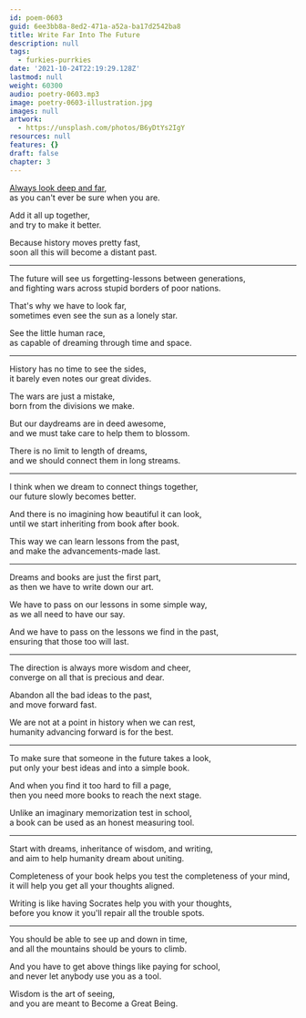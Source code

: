 ```yaml
---
id: poem-0603
guid: 6ee3bb8a-8ed2-471a-a52a-ba17d2542ba8
title: Write Far Into The Future
description: null
tags:
  - furkies-purrkies
date: '2021-10-24T22:19:29.128Z'
lastmod: null
weight: 60300
audio: poetry-0603.mp3
image: poetry-0603-illustration.jpg
images: null
artwork:
  - https://unsplash.com/photos/B6yDtYs2IgY
resources: null
features: {}
draft: false
chapter: 3
---
```


[Always look deep and far](https://www.youtube.com/watch?v=q6oTziHKM_c),\
as you can't ever be sure when you are.

Add it all up together,\
and try to make it better.

Because history moves pretty fast,\
soon all this will become a distant past.

---

The future will see us forgetting-lessons between generations,\
and fighting wars across stupid borders of poor nations.

That's why we have to look far,\
sometimes even see the sun as a lonely star.

See the little human race,\
as capable of dreaming through time and space.

---

History has no time to see the sides,\
it barely even notes our great divides.

The wars are just a mistake,\
born from the divisions we make.

But our daydreams are in deed awesome,\
and we must take care to help them to blossom.

There is no limit to length of dreams,\
and we should connect them in long streams.

---

I think when we dream to connect things together,\
our future slowly becomes better.

And there is no imagining how beautiful it can look,\
until we start inheriting from book after book.

This way we can learn lessons from the past,\
and make the advancements-made last.

---

Dreams and books are just the first part,\
as then we have to write down our art.

We have to pass on our lessons in some simple way,\
as we all need to have our say.

And we have to pass on the lessons we find in the past,\
ensuring that those too will last.

---

The direction is always more wisdom and cheer,\
converge on all that is precious and dear.

Abandon all the bad ideas to the past,\
and move forward fast.

We are not at a point in history when we can rest,\
humanity advancing forward is for the best.

---

To make sure that someone in the future takes a look,\
put only your best ideas and into a simple book.

And when you find it too hard to fill a page,\
then you need more books to reach the next stage.

Unlike an imaginary memorization test in school,\
a book can be used as an honest measuring tool.

---

Start with dreams, inheritance of wisdom, and writing,\
and aim to help humanity dream about uniting.

Completeness of your book helps you test the completeness of your mind,\
it will help you get all your thoughts aligned.

Writing is like having Socrates help you with your thoughts,\
before you know it you'll repair all the trouble spots.

---

You should be able to see up and down in time,\
and all the mountains should be yours to climb.

And you have to get above things like paying for school,\
and never let anybody use you as a tool.

Wisdom is the art of seeing,\
and you are meant to Become a Great Being.
